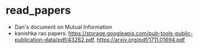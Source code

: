 # read_papers

- Dan's document on Mutual Information
- kanishka rao papers: https://storage.googleapis.com/pub-tools-public-publication-data/pdf/43262.pdf, https://arxiv.org/pdf/1711.01694.pdf
